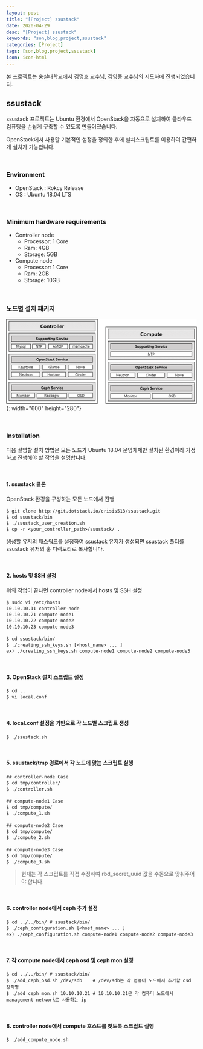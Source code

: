 ```yaml
---
layout: post
title: "[Project] ssustack"
date: 2020-04-29
desc: "[Project] ssustack"
keywords: "son,blog,project,ssustack"
categories: [Project]
tags: [son,blog,project,ssustack]
icon: icon-html
---
```


본 프로젝트는 숭실대학교에서 김명호 교수님, 김영종 교수님의 지도하에 진행되었습니다.

## ssustack

ssustack 프로젝트는 Ubuntu 환경에서 OpenStack을 자동으로 설치하여 클라우드 컴퓨팅을 손쉽게 구축할 수 있도록 만들어졌습니다.

OpenStack에서 사용할 기본적인 설정을 정의한 후에 설치스크립트를 이용하여 간편하게 설치가 가능합니다. 

<br>

### Environment

* OpenStack : Rokcy Release
* OS : Ubuntu 18.04 LTS

<br>

### Minimum hardware requirements

* Controller node
    - Processor: 1 Core
    - Ram: 4GB
    - Storage: 5GB
* Compute node
    - Processor: 1 Core
    - Ram: 2GB
    - Storage: 10GB

<br>

### 노드별 설치 패키지

![node_packages](/static/assets/img/landing/node_packages.png){: width="600" height="280"}

<br>

### Installation

다음 설명할 설치 방법은 모든 노드가 Ubuntu 18.04 운영체제만 설치된 환경이라 가정하고 진행해야 할 작업을 설명합니다.

<br>

#### 1. ssustack 클론

OpenStack 환경을 구성하는 모든 노드에서 진행

```
$ git clone http://git.dotstack.io/crisis513/ssustack.git
$ cd ssustack/bin
$ ./ssustack_user_creation.sh
$ cp -r <your_controller_path>/ssustack/ .
```

생성할 유저의 패스워드를 설정하여 ssustack 유저가 생성되면 ssustack 폴더를 ssustack 유저의 홈 디렉토리로 복사합니다.

<br>

#### 2. hosts 및 SSH 설정

위의 작업이 끝나면 controller node에서 hosts 및 SSH 설정

```
$ sudo vi /etc/hosts
10.10.10.11 controller-node
10.10.10.21 compute-node1 
10.10.10.22 compute-node2
10.10.10.23 compute-node3
    
$ cd ssustack/bin/
$ ./creating_ssh_keys.sh [<host_name> ... ]
ex) ./creating_ssh_keys.sh compute-node1 compute-node2 compute-node3
```

<br>

#### 3. OpenStack 설치 스크립트 설정

```
$ cd ..
$ vi local.conf
```

<br>

#### 4. local.conf 설정을 기반으로 각 노드별 스크립트 생성

```
$ ./ssustack.sh
```

<br>

#### 5. ssustack/tmp 경로에서 각 노드에 맞는 스크립트 실행

```
## controller-node Case
$ cd tmp/controller/
$ ./controller.sh

## compute-node1 Case
$ cd tmp/compute/
$ ./compute_1.sh
 
## compute-node2 Case
$ cd tmp/compute/
$ ./compute_2.sh
 
## compute-node3 Case
$ cd tmp/compute/
$ ./compute_3.sh
```

> 현재는 각 스크립트를 직접 수정하여 rbd_secret_uuid 값을 수동으로 맞춰주어야 합니다. 

<br>

#### 6. controller node에서 ceph 추가 설정

```
$ cd ../../bin/ # ssustack/bin/
$ ./ceph_configuration.sh [<host_name> ... ]
ex) ./ceph_configuration.sh compute-node1 compute-node2 compute-node3 
```

<br>

#### 7. 각 compute node에서 ceph osd 및 ceph mon 설정

```
$ cd ../../bin/ # ssustack/bin/
$ ./add_ceph_osd.sh /dev/sdb    # /dev/sdb는 각 컴퓨터 노드에서 추가할 osd 장치명
$ ./add_ceph_mon.sh 10.10.10.21 # 10.10.10.21은 각 컴퓨터 노드에서 management network로 사용하는 ip
```

<br>

#### 8. controller node에서 compute 호스트를 찾도록 스크립트 실행

```  
$ ./add_compute_node.sh
```
